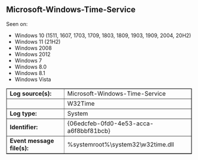 ## Microsoft-Windows-Time-Service

Seen on:
* Windows 10 (1511, 1607, 1703, 1709, 1803, 1809, 1903, 1909, 2004, 20H2)
* Windows 11 (21H2)
* Windows 2008
* Windows 2012
* Windows 7
* Windows 8.0
* Windows 8.1
* Windows Vista

<table border="1" class="docutils">
  <tbody>
    <tr>
      <td><b>Log source(s):</b></td>
      <td>Microsoft-Windows-Time-Service</td>
    </tr>
    <tr>
      <td>&nbsp;</td>
      <td>W32Time</td>
    </tr>
    <tr>
      <td><b>Log type:</b></td>
      <td>System</td>
    </tr>
    <tr>
      <td><b>Identifier:</b></td>
      <td>{06edcfeb-0fd0-4e53-acca-a6f8bbf81bcb}</td>
    </tr>
    <tr>
      <td><b>Event message file(s):</b></td>
      <td>%systemroot%\system32\w32time.dll</td>
    </tr>
  </tbody>
</table>

&nbsp;

